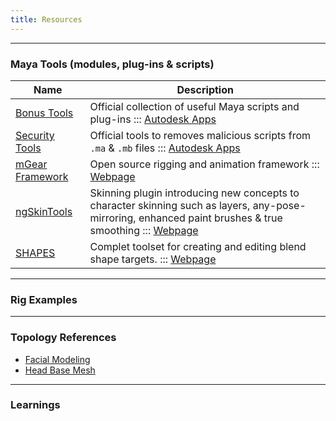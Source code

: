 ```yaml
---
title: Resources
---
```


___
### Maya Tools (modules, plug-ins & scripts)

| Name                | Description         
| --------------------  | --------------------
| [Bonus Tools]()  | Official collection of useful Maya scripts and plug-ins ::: [Autodesk Apps](https://apps.autodesk.com/MAYA/fr/Detail/Index?id=8115150172702393827&os=Win64&appLang=en) | [Overview](https://www.youtube.com/watch?v=JX6CBJXErQE&list=PLRhyUhUvvnOTWQP527tK_msQwDgstzIc_)
| [Security Tools]()  | Official tools to removes malicious scripts from `.ma` & `.mb` files ::: [Autodesk Apps](https://apps.autodesk.com/MAYA/fr/Detail/Index?id=8637238041954239715&os=Win64&appLang=en)  
| [mGear Framework]()  | Open source rigging and animation framework ::: [Webpage](http://www.mgear-framework.com/) |  [Youtube](https://www.youtube.com/c/mGearRiggingFramework) | [Github](https://github.com/mgear-dev)
| [ngSkinTools]()  | Skinning plugin introducing new concepts to character skinning such as layers, any-pose-mirroring, enhanced paint brushes & true smoothing ::: [Webpage](https://www.ngskintools.com)  
| [SHAPES]()  | Complet toolset for creating and editing blend shape targets. ::: [Webpage](https://www.braverabbit.com/shapes/)  

___
### Rig Examples

___
### Topology References

- [Facial Modeling](https://www.sergicaballer.com/3d-facial-modeling-timelapse/)  
- [Head Base Mesh](https://loicpinsard.netlify.app/basemesh/)  

___
### Learnings